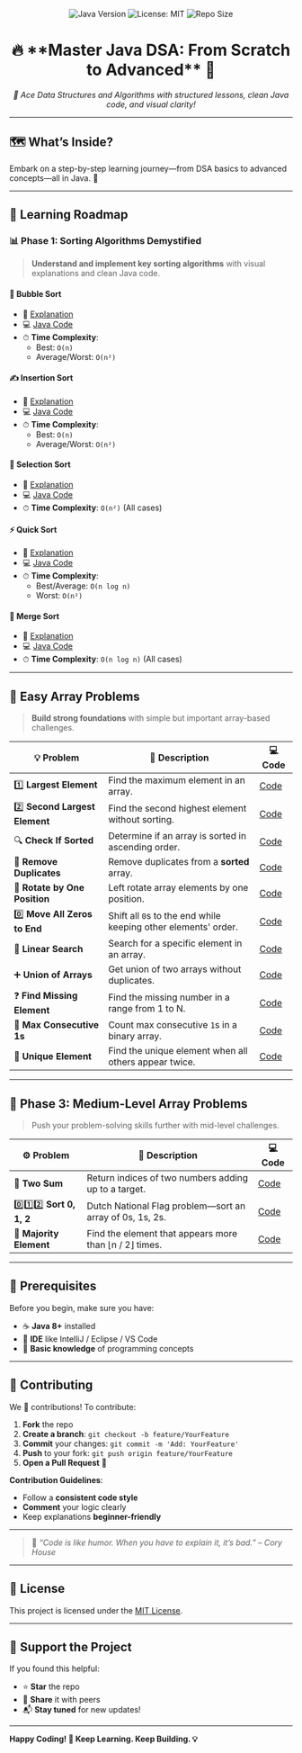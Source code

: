 <p align="center">
  <img src="https://img.shields.io/badge/Java-8%2B-red.svg" alt="Java Version">
  <img src="https://img.shields.io/github/license/vinayakmishra4/DSA-FROM-SCRATCH-TO-ADVANCE" alt="License: MIT">
  <img src="https://img.shields.io/github/repo-size/vinayakmishra4/DSA-FROM-SCRATCH-TO-ADVANCE" alt="Repo Size">
</p>

<h1 align="center">🔥 **Master Java DSA: From Scratch to Advanced** 🚀</h1>

<p align="center"><em>🧠 Ace Data Structures and Algorithms with structured lessons, clean Java code, and visual clarity!</em></p>

---

## 🗺️ **What’s Inside?**
Embark on a step-by-step learning journey—from DSA basics to advanced concepts—all in Java. 🌱

---

## 🧭 **Learning Roadmap**

### 📊 **Phase 1: Sorting Algorithms Demystified**

> **Understand and implement key sorting algorithms** with visual explanations and clean Java code.

#### 🫧 **Bubble Sort**
- 📘 [Explanation](https://github.com/vinayakmishra4/DSA-FROM-SCRATCH-TO-ADVANCE/blob/main/Sort-Algo/Bubble_Sort.txt)
- 💻 [Java Code](https://github.com/vinayakmishra4/DSA-FROM-SCRATCH-TO-ADVANCE/blob/main/Sort-Algo/Bubble_Sort.java)
- ⏱ **Time Complexity**:  
  - Best: `O(n)`  
  - Average/Worst: `O(n²)`  

#### ✍️ **Insertion Sort**
- 📘 [Explanation](https://github.com/vinayakmishra4/DSA-FROM-SCRATCH-TO-ADVANCE/blob/main/Sort-Algo/Insertion_Sort.txt)
- 💻 [Java Code](https://github.com/vinayakmishra4/DSA-FROM-SCRATCH-TO-ADVANCE/blob/main/Sort-Algo/Insertion_Sort.java)
- ⏱ **Time Complexity**:  
  - Best: `O(n)`  
  - Average/Worst: `O(n²)`  

#### 🔎 **Selection Sort**
- 📘 [Explanation](https://github.com/vinayakmishra4/DSA-FROM-SCRATCH-TO-ADVANCE/blob/main/Sort-Algo/Selection_Sort.txt)
- 💻 [Java Code](https://github.com/vinayakmishra4/DSA-FROM-SCRATCH-TO-ADVANCE/blob/main/Sort-Algo/Selection.java)
- ⏱ **Time Complexity**: `O(n²)` (All cases)

#### ⚡ **Quick Sort**
- 📘 [Explanation](https://github.com/vinayakmishra4/DSA-FROM-SCRATCH-TO-ADVANCE/blob/main/Sort-Algo/Quick_Sort.txt)
- 💻 [Java Code](https://github.com/vinayakmishra4/DSA-FROM-SCRATCH-TO-ADVANCE/blob/main/Sort-Algo/Quick_Sort.java)
- ⏱ **Time Complexity**:  
  - Best/Average: `O(n log n)`  
  - Worst: `O(n²)`  

#### 🧩 **Merge Sort**
- 📘 [Explanation](https://github.com/vinayakmishra4/DSA-FROM-SCRATCH-TO-ADVANCE/blob/main/Sort-Algo/Merge_sort.txt)
- 💻 [Java Code](https://github.com/vinayakmishra4/DSA-FROM-SCRATCH-TO-ADVANCE/blob/main/Sort-Algo/Merge_sort.java)
- ⏱ **Time Complexity**: `O(n log n)` (All cases)

---

## 🧩 **Easy Array Problems**

> **Build strong foundations** with simple but important array-based challenges.

| 💡 **Problem**                | 📘 **Description**                                                                 | 💻 **Code**                                                                                                          |
| ---------------------------- | --------------------------------------------------------------------------------- | ------------------------------------------------------------------------------------------------------------------ |
| 1️⃣ **Largest Element**       | Find the maximum element in an array.                                              | [Code](https://github.com/vinayakmishra4/DSA-FROM-SCRATCH-TO-ADVANCE/blob/main/Easy-Array/Maxout.java)            |
| 2️⃣ **Second Largest Element**| Find the second highest element without sorting.                                   | [Code](https://github.com/vinayakmishra4/DSA-FROM-SCRATCH-TO-ADVANCE/blob/main/Easy-Array/SecondMaxout.java)      |
| 🔍 **Check If Sorted**        | Determine if an array is sorted in ascending order.                               | [Code](https://github.com/vinayakmishra4/DSA-FROM-SCRATCH-TO-ADVANCE/blob/main/Easy-Array/Sortedornot)            |
| 🧹 **Remove Duplicates**      | Remove duplicates from a **sorted** array.                                         | [Code](https://github.com/vinayakmishra4/DSA-FROM-SCRATCH-TO-ADVANCE/blob/main/Easy-Array/Remove.java)            |
| 🔁 **Rotate by One Position** | Left rotate array elements by one position.                                        | [Code](https://github.com/vinayakmishra4/DSA-FROM-SCRATCH-TO-ADVANCE/blob/main/Easy-Array/RotateLeft.java)        |
| 0️⃣ **Move All Zeros to End** | Shift all `0`s to the end while keeping other elements' order.                    | [Code](https://github.com/vinayakmishra4/DSA-FROM-SCRATCH-TO-ADVANCE/blob/main/Easy-Array/Move0.java)             |
| 🔎 **Linear Search**          | Search for a specific element in an array.                                         | [Code](https://github.com/vinayakmishra4/DSA-FROM-SCRATCH-TO-ADVANCE/blob/main/Easy-Array/Linear.java)            |
| ➕ **Union of Arrays**        | Get union of two arrays without duplicates.                                        | [Code](https://github.com/vinayakmishra4/DSA-FROM-SCRATCH-TO-ADVANCE/blob/main/Easy-Array/Union.java)             |
| ❓ **Find Missing Element**   | Find the missing number in a range from 1 to N.                                    | [Code](https://github.com/vinayakmishra4/DSA-FROM-SCRATCH-TO-ADVANCE/blob/main/Easy-Array/Missing.java)           |
| 🔢 **Max Consecutive 1s**     | Count max consecutive `1`s in a binary array.                                      | [Code](https://github.com/vinayakmishra4/DSA-FROM-SCRATCH-TO-ADVANCE/blob/main/Easy-Array/maxConsecBits.java)     |
| 🧩 **Unique Element**         | Find the unique element when all others appear twice.                              | [Code](https://github.com/vinayakmishra4/DSA-FROM-SCRATCH-TO-ADVANCE/blob/main/Easy-Array/Uniquele.java)          |

---

## 🧠 **Phase 3: Medium-Level Array Problems**

> Push your problem-solving skills further with mid-level challenges.

| ⚙️ **Problem**              | 📘 **Description**                                           | 💻 **Code**                                                                                                          |
| -------------------------- | ---------------------------------------------------------- | ------------------------------------------------------------------------------------------------------------------ |
| 🔢 **Two Sum**              | Return indices of two numbers adding up to a target.       | [Code](https://github.com/vinayakmishra4/DSA-FROM-SCRATCH-TO-ADVANCE/blob/main/Medium-Array/Twosum.java)        |
| 0️⃣1️⃣2️⃣ **Sort 0, 1, 2**   | Dutch National Flag problem—sort an array of 0s, 1s, 2s.  | [Code](https://github.com/vinayakmishra4/DSA-FROM-SCRATCH-TO-ADVANCE/blob/main/Medium-Array/Sort012.java)       |
| 👥 **Majority Element**     | Find the element that appears more than ⌊n / 2⌋ times.    | [Code](https://github.com/vinayakmishra4/DSA-FROM-SCRATCH-TO-ADVANCE/blob/main/Medium-Array/Majortyelement.java) |

---

## 🔧 **Prerequisites**

Before you begin, make sure you have:

- ☕ **Java 8+** installed
- 🧰 **IDE** like IntelliJ / Eclipse / VS Code
- 👶 **Basic knowledge** of programming concepts

---

## 🤝 **Contributing**

We 💖 contributions! To contribute:

1. **Fork** the repo  
2. **Create a branch**: `git checkout -b feature/YourFeature`  
3. **Commit** your changes: `git commit -m 'Add: YourFeature'`  
4. **Push** to your fork: `git push origin feature/YourFeature`  
5. **Open a Pull Request** 🚀

**Contribution Guidelines**:
- Follow a **consistent code style**  
- **Comment** your logic clearly  
- Keep explanations **beginner-friendly**  

---

> 💬 *“Code is like humor. When you have to explain it, it’s bad.” – Cory House*

---

## 📄 **License**

This project is licensed under the [MIT License](LICENSE).

---

## 🌟 **Support the Project**

If you found this helpful:

- ⭐ **Star** the repo  
- 🔄 **Share** it with peers  
- 📬 **Stay tuned** for new updates!

---

**Happy Coding! 🚀 Keep Learning. Keep Building. 💡**
